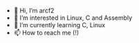 - 👋 Hi, I’m arcf2
- 👀 I’m interested in Linux, C and Assembly
- 🌱 I’m currently learning C, Linux
- 📫 How to reach me (!)

<!---
arcf2/arcf2 is a ✨ special ✨ repository because its `README.md` (this file) appears on your GitHub profile.
You can click the Preview link to take a look at your changes.
--->
